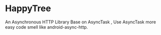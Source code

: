 # HappyTree
An  Asynchronous HTTP Library  Base on AsyncTask , Use AsyncTask more easy  code smell like android-async-http.
